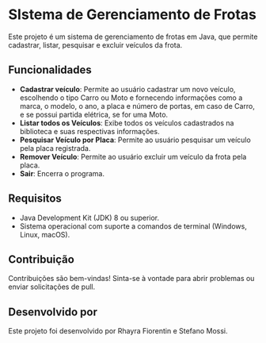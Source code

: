 ﻿# SIstema de Gerenciamento de Frotas

Este projeto é um sistema de gerenciamento de frotas em Java, que permite cadastrar, listar, pesquisar e excluir veículos da frota.

## Funcionalidades

- **Cadastrar veículo**: Permite ao usuário cadastrar um novo veículo, escolhendo o tipo Carro ou Moto e fornecendo informações como a marca, o modelo, o ano, a placa e número de portas, em caso de Carro, e se possui partida elétrica, se for uma Moto.
- **Listar todos os Veículos**: Exibe todos os veículos cadastrados na biblioteca e suas respectivas informações.
- **Pesquisar Veículo por Placa**: Permite ao usuário pesquisar um veículo pela placa registrada.
- **Remover Veículo**: Permite ao usuário excluir um veículo da frota pela placa.
- **Sair**: Encerra o programa.

## Requisitos

- Java Development Kit (JDK) 8 ou superior.
- Sistema operacional com suporte a comandos de terminal (Windows, Linux, macOS).

## Contribuição

Contribuições são bem-vindas! Sinta-se à vontade para abrir problemas ou enviar solicitações de pull.

## Desenvolvido por

Este projeto foi desenvolvido por Rhayra Fiorentin e Stefano Mossi.
